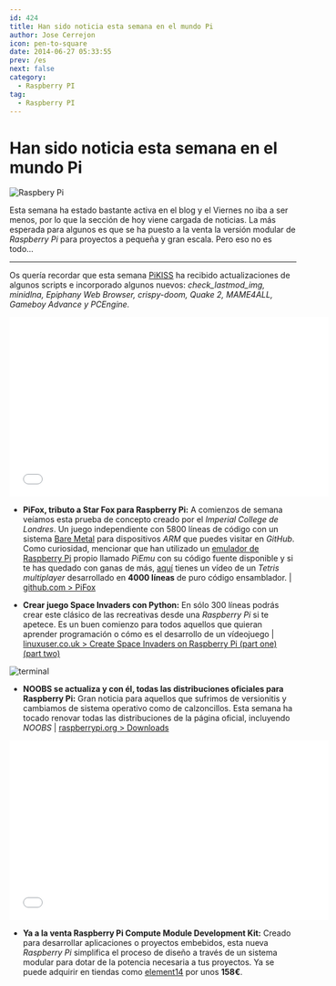 ```yaml
---
id: 424
title: Han sido noticia esta semana en el mundo Pi
author: Jose Cerrejon
icon: pen-to-square
date: 2014-06-27 05:33:55
prev: /es
next: false
category:
  - Raspberry PI
tag:
  - Raspberry PI
---
```


# Han sido noticia esta semana en el mundo Pi

![Raspbery Pi](/images/RPi_compute_module.png)

Esta semana ha estado bastante activa en el blog y el Viernes no iba a ser menos, por lo que la sección de hoy viene cargada de noticias. La más esperada para algunos es que se ha puesto a la venta la versión modular de *Raspberry Pi* para proyectos a pequeña y gran escala. Pero eso no es todo...

- - -
Os quería recordar que esta semana  [PiKISS](https://github.com/jmcerrejon/PiKISS) ha recibido actualizaciones de algunos scripts e incorporado algunos nuevos: *check_lastmod_img, minidlna, Epiphany Web Browser, crispy-doom, Quake 2, MAME4ALL, Gameboy Advance y PCEngine.*
 
<iframe width="560" height="315" src="//www.youtube.com/embed/-5n9IxSQH1M" frameborder="0" allowfullscreen></iframe>

* **PiFox, tributo a Star Fox para Raspberry Pi:** A comienzos de semana veíamos esta prueba de concepto creado por el *Imperial College de Londres*. Un juego independiente con 5800 líneas de código con un sistema [Bare Metal](http://www.techopedia.com/definition/16810/bare-metal-environment) para dispositivos *ARM* que puedes visitar en *GitHub*. Como curiosidad, mencionar que han utilizado un [emulador de Raspberry Pi](https://github.com/ICTeam28/PiEmu) propio llamado *PiEmu* con su código fuente disponible y si te has quedado con ganas de más, [aquí](https://www.youtube.com/watch?v=hTqKRdcKZ9k) tienes un vídeo de un *Tetris multiplayer* desarrollado en **4000 líneas** de puro código ensamblador.  | [github.com > PiFox](https://github.com/ICTeam28/PiFox)

* **Crear juego Space Invaders con Python:** En sólo 300 líneas podrás crear este clásico de las recreativas desde una *Raspberry Pi* si te apetece. Es un buen comienzo para todos aquellos que quieran aprender programación o cómo es el desarrollo de un vídeojuego  | [linuxuser.co.uk > Create Space Invaders on Raspberry Pi (part one) ](http://www.linuxuser.co.uk/tutorials/create-space-invaders-on-raspberry-pi-part-one) [(part two)](http://www.linuxuser.co.uk/tutorials/create-space-invaders-on-raspberry-pi-part-two)

![terminal](/images/2014/06/imgUpdated.png)

* **NOOBS se actualiza y con él, todas las distribuciones oficiales para Raspberry Pi:** Gran noticia para aquellos que sufrimos de versionitis y cambiamos de sistema operativo como de calzoncillos. Esta semana ha tocado renovar todas las distribuciones de la página oficial, incluyendo *NOOBS* | [raspberrypi.org > Downloads](http://www.raspberrypi.org/downloads/)

<iframe width="560" height="315" src="//www.youtube.com/embed/V7VlG1l7cMo" frameborder="0" allowfullscreen></iframe>

* **Ya a la venta Raspberry Pi Compute Module Development Kit:** Creado para desarrollar aplicaciones  o proyectos embebidos, esta nueva *Raspberry Pi* simplifica el proceso de diseño a través de un sistema modular para dotar de la potencia necesaria a tus proyectos. Ya se puede adquirir en tiendas como [element14](http://www.element14.com/community/docs/DOC-67398?ICID=picompute-module-learn) por unos **158€**.